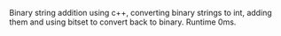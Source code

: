Binary string addition using c++, converting binary strings to int, adding them and using bitset to convert back to binary. Runtime 0ms.
